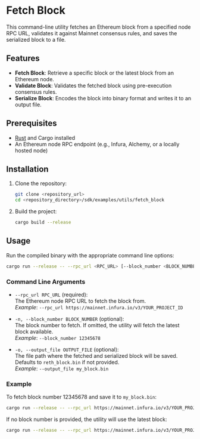 # Fetch Block

This command-line utility fetches an Ethereum block from a specified node RPC URL, validates it against Mainnet consensus rules, and saves the serialized block to a file.

## Features

- **Fetch Block**: Retrieve a specific block or the latest block from an Ethereum node.
- **Validate Block**: Validates the fetched block using pre-execution consensus rules.
- **Serialize Block**: Encodes the block into binary format and writes it to an output file.

## Prerequisites

- [Rust](https://www.rust-lang.org/) and Cargo installed
- An Ethereum node RPC endpoint (e.g., Infura, Alchemy, or a locally hosted node)

## Installation

1. Clone the repository:
   ```bash
   git clone <repository_url>
   cd <repository_directory>/sdk/examples/utils/fetch_block
   ```
2. Build the project:
   ```bash
   cargo build --release
   ```

## Usage

Run the compiled binary with the appropriate command line options:

```bash
cargo run --release -- --rpc_url <RPC_URL> [--block_number <BLOCK_NUMBER>] [--output_file <OUTPUT_FILE>]
```

### Command Line Arguments

- `--rpc_url RPC_URL` (required):  
  The Ethereum node RPC URL to fetch the block from.  
  _Example_: `--rpc_url https://mainnet.infura.io/v3/YOUR_PROJECT_ID`

- `-n, --block_number BLOCK_NUMBER` (optional):  
  The block number to fetch. If omitted, the utility will fetch the latest block available.  
  _Example_: `--block_number 12345678`

- `-o, --output_file OUTPUT_FILE` (optional):  
  The file path where the fetched and serialized block will be saved.  
  Defaults to `reth_block.bin` if not provided.  
  _Example_: `--output_file my_block.bin`

### Example

To fetch block number 12345678 and save it to `my_block.bin`:

```bash
cargo run --release -- --rpc_url https://mainnet.infura.io/v3/YOUR_PROJECT_ID --block_number 12345678 --output_file my_block.bin
```

If no block number is provided, the utility will use the latest block:

```bash
cargo run --release -- --rpc_url https://mainnet.infura.io/v3/YOUR_PROJECT_ID
```
